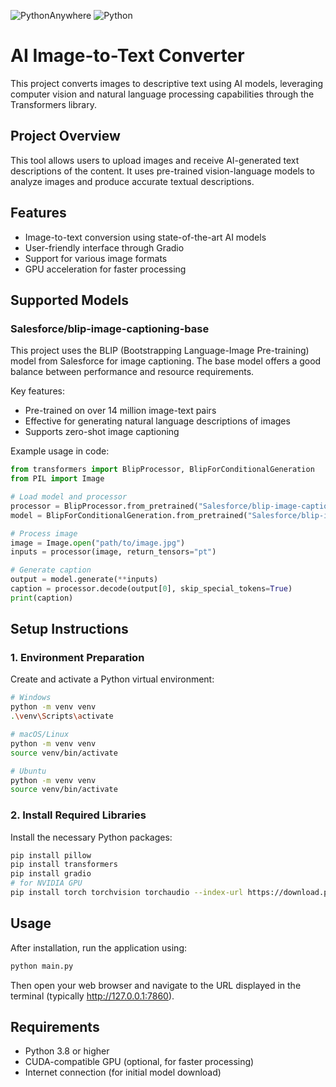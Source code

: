![PythonAnywhere](https://img.shields.io/badge/pythonanywhere-%232F9FD7.svg?style=for-the-badge&logo=pythonanywhere&logoColor=151515)
![Python](https://img.shields.io/badge/python-3670A0?style=for-the-badge&logo=python&logoColor=ffdd54)

# AI Image-to-Text Converter

This project converts images to descriptive text using AI models, leveraging computer vision and natural language processing capabilities through the Transformers library.

## Project Overview

This tool allows users to upload images and receive AI-generated text descriptions of the content. It uses pre-trained vision-language models to analyze images and produce accurate textual descriptions.

## Features

- Image-to-text conversion using state-of-the-art AI models
- User-friendly interface through Gradio
- Support for various image formats
- GPU acceleration for faster processing

## Supported Models

### Salesforce/blip-image-captioning-base

This project uses the BLIP (Bootstrapping Language-Image Pre-training) model from Salesforce for image captioning. The base model offers a good balance between performance and resource requirements.

Key features:
- Pre-trained on over 14 million image-text pairs
- Effective for generating natural language descriptions of images
- Supports zero-shot image captioning

Example usage in code:
```python
from transformers import BlipProcessor, BlipForConditionalGeneration
from PIL import Image

# Load model and processor
processor = BlipProcessor.from_pretrained("Salesforce/blip-image-captioning-base")
model = BlipForConditionalGeneration.from_pretrained("Salesforce/blip-image-captioning-base")

# Process image
image = Image.open("path/to/image.jpg")
inputs = processor(image, return_tensors="pt")

# Generate caption
output = model.generate(**inputs)
caption = processor.decode(output[0], skip_special_tokens=True)
print(caption)
```

## Setup Instructions

### 1. Environment Preparation
Create and activate a Python virtual environment:
```bash
# Windows
python -m venv venv
.\venv\Scripts\activate

# macOS/Linux
python -m venv venv
source venv/bin/activate

# Ubuntu
python -m venv venv
source venv/bin/activate
```

### 2. Install Required Libraries
Install the necessary Python packages:
```bash
pip install pillow
pip install transformers
pip install gradio
# for NVIDIA GPU
pip install torch torchvision torchaudio --index-url https://download.pytorch.org/whl/cu118 
```

## Usage

After installation, run the application using:
```bash
python main.py
```

Then open your web browser and navigate to the URL displayed in the terminal (typically http://127.0.0.1:7860).

## Requirements

- Python 3.8 or higher
- CUDA-compatible GPU (optional, for faster processing)
- Internet connection (for initial model download)